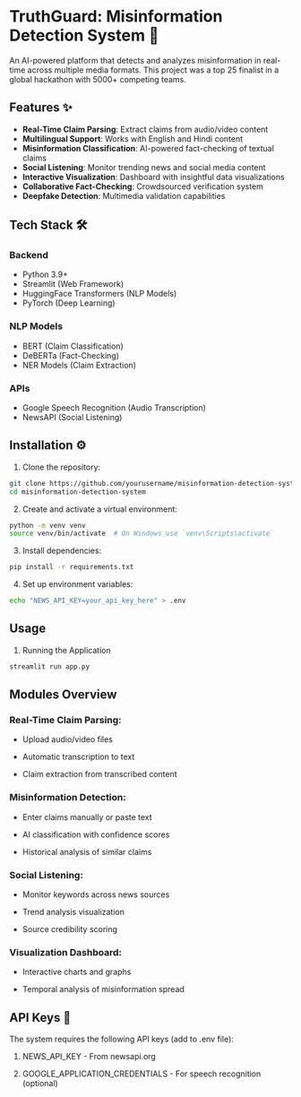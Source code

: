 # TruthGuard: Misinformation Detection System 🚀

An AI-powered platform that detects and analyzes misinformation in real-time across multiple media formats. This project was a top 25 finalist in a global hackathon with 5000+ competing teams.

## Features ✨

- **Real-Time Claim Parsing**: Extract claims from audio/video content
- **Multilingual Support**: Works with English and Hindi content
- **Misinformation Classification**: AI-powered fact-checking of textual claims
- **Social Listening**: Monitor trending news and social media content
- **Interactive Visualization**: Dashboard with insightful data visualizations
- **Collaborative Fact-Checking**: Crowdsourced verification system
- **Deepfake Detection**: Multimedia validation capabilities

## Tech Stack 🛠️

### Backend
- Python 3.9+
- Streamlit (Web Framework)
- HuggingFace Transformers (NLP Models)
- PyTorch (Deep Learning)

### NLP Models
- BERT (Claim Classification)
- DeBERTa (Fact-Checking)
- NER Models (Claim Extraction)

### APIs
- Google Speech Recognition (Audio Transcription)
- NewsAPI (Social Listening)

## Installation ⚙️

1. Clone the repository:
```bash
git clone https://github.com/yourusername/misinformation-detection-system.git
cd misinformation-detection-system
``` 
2. Create and activate a virtual environment:
```bash
python -m venv venv
source venv/bin/activate  # On Windows use `venv\Scripts\activate`
```
3. Install dependencies:
```bash
pip install -r requirements.txt
```
4. Set up environment variables:
```bash
echo "NEWS_API_KEY=your_api_key_here" > .env
```
## Usage 
1. Running the Application
```bash
streamlit run app.py
```
## Modules Overview
### Real-Time Claim Parsing:
- Upload audio/video files

- Automatic transcription to text

- Claim extraction from transcribed content

### Misinformation Detection:

- Enter claims manually or paste text

- AI classification with confidence scores

- Historical analysis of similar claims

### Social Listening:

- Monitor keywords across news sources

- Trend analysis visualization

- Source credibility scoring

### Visualization Dashboard:

- Interactive charts and graphs

- Temporal analysis of misinformation spread

## API Keys 🔑
The system requires the following API keys (add to .env file):

1. NEWS_API_KEY - From newsapi.org

2. GOOGLE_APPLICATION_CREDENTIALS - For speech recognition (optional)


